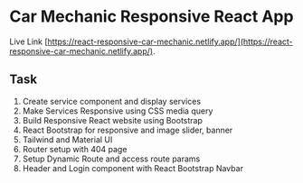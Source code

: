 # Car Mechanic Responsive React App

Live Link [https://react-responsive-car-mechanic.netlify.app/](https://react-responsive-car-mechanic.netlify.app/).

## Task

1. Create service component and display services
2. Make Services Responsive using CSS media query
3. Build Responsive React website using Bootstrap
4. React Bootstrap for responsive and image slider, banner
5. Tailwind and Material UI
6. Router setup with 404 page
7. Setup Dynamic Route and access route params
8. Header and Login component with React Bootstrap Navbar
